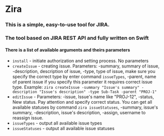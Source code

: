 # Zira

### This is a simple, easy-to-use tool for JIRA.
### The tool based on JIRA REST API and fully written on Swift

#### There is a list of available arguments and theirs parameters
* `install` - initiate authorization and setting process. No parameters
* `createIssue` - creating issue. Parameters: -summary, summary of issue, -description, description of issue, -type, type of issue, make sure you specify the correct type by enter command `issueTypes`, -parent, name of parent issue if you specify this parameter it requires correct issue type. Example:
     `zira createIssue -summary "Issue's summary" -description "Issue's description" -type Sub-Task -parent "PROJ-1"`
* `editIssue` - Parameters: -issue, Issue's name like "PROJ-12", -status, New status. Pay attention and specify correct status. You can get all available statuses by command `zira issueStatuses`, -summary, issue's summary, -description, issue's description, -assign, username to reassign issue.
* `issueTypes` - output all available issue types
* `issueStatuses` - output all available issue statuses
